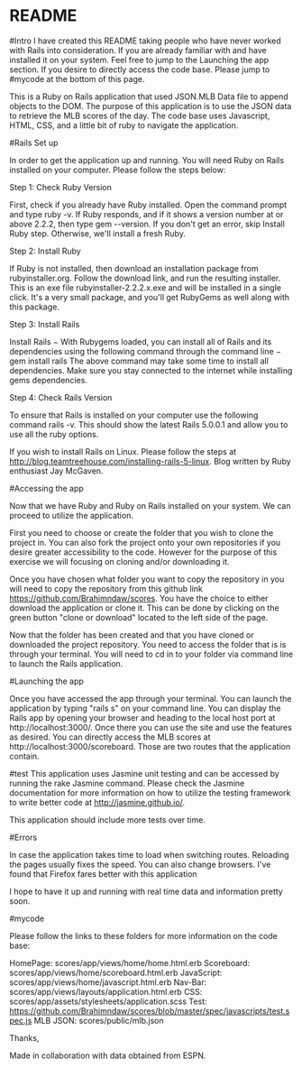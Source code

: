 # README

#Intro
I have created this README taking people who have never worked with Rails into consideration. If you are already familiar with and have installed it on your system. Feel free to jump to the Launching the app section. If you desire to directly access the code base. Please jump to #mycode at the bottom of this page.

This is a Ruby on Rails application that used JSON.MLB Data file to append objects to the DOM. The purpose of this application is to use the  JSON data to retrieve  the MLB scores of the day. The code base uses Javascript, HTML, CSS, and a little bit of ruby to navigate the application.

#Rails Set up

In order to get the application up and running. You will need Ruby on Rails installed on your computer. Please follow the steps below:

Step 1: Check Ruby Version

First, check if you already have Ruby installed. Open the command prompt and type ruby -v. If Ruby responds, and if it shows a version number at or above 2.2.2, then type gem --version. If you don't get an error, skip Install Ruby step. Otherwise, we'll install a fresh Ruby.


Step 2: Install Ruby

If Ruby is not installed, then download an installation package from rubyinstaller.org. Follow the download link, and run the resulting installer. This is an exe file rubyinstaller-2.2.2.x.exe and will be installed in a single click. It's a very small package, and you'll get RubyGems as well along with this package.


Step 3: Install Rails

Install Rails − With Rubygems loaded, you can install all of Rails and its dependencies using the following command through the command line − gem install rails
The above command may take some time to install all dependencies. Make sure you stay connected to the internet while installing gems dependencies.

Step 4: Check Rails Version

To ensure that Rails is installed on your computer use the following command rails -v. This should show the latest Rails 5.0.0.1 and allow you to use all the ruby options.

If you wish to install Rails on Linux. Please follow the steps at http://blog.teamtreehouse.com/installing-rails-5-linux. Blog written by Ruby enthusiast Jay McGaven.


#Accessing the app

Now that we have Ruby and Ruby on Rails installed on your system. We can proceed to utilize the application.

First you need to choose or create the folder that you wish to clone the project in. You can also fork the project onto your own repositories if you desire greater accessibility to the code. However for the purpose of this exercise we will focusing on cloning and/or downloading it.


Once you have chosen what folder you want to copy the repository in you will need to copy the repository from this github link https://github.com/Brahimndaw/scores. You have the choice to either download the application or clone it. This can be done by clicking on the green button "clone or download" located to the left side of the page.

Now that the folder has been created and that you have cloned or downloaded the project  repository. You need to access the folder that is is through your terminal. You will need to cd in to your folder via command line to launch the Rails application.

#Launching the app

Once you have accessed the app through your terminal. You can launch the application by typing "rails s" on your command line. You can display the Rails app by opening your browser and heading to the local host port at http://localhost:3000/. Once there you can use the site and use the features as desired. You can directly access the MLB scores at http://localhost:3000/scoreboard. Those are two routes that the application contain.

#test
This application uses Jasmine unit testing and can be accessed by running the rake Jasmine command. Please check the Jasmine documentation for more information on how to utilize the testing framework to write better code at http://jasmine.github.io/.

This application should include more tests over time.

#Errors

In case the application takes time to load when switching routes. Reloading the pages usually fixes the speed. You can also change browsers. I've found that Firefox fares better with this application

I hope to have it up and running with real time data and information pretty soon.

#mycode

Please follow the links to these folders for more information on the code base:

HomePage:  scores/app/views/home/home.html.erb
Scoreboard:  scores/app/views/home/scoreboard.html.erb
JavaScript:  scores/app/views/home/javascript.html.erb
Nav-Bar:  scores/app/views/layouts/application.html.erb
CSS: scores/app/assets/stylesheets/application.scss
Test: https://github.com/Brahimndaw/scores/blob/master/spec/javascripts/test.spec.js
MLB JSON:  scores/public/mlb.json


Thanks,

Made in collaboration with data obtained from ESPN.
